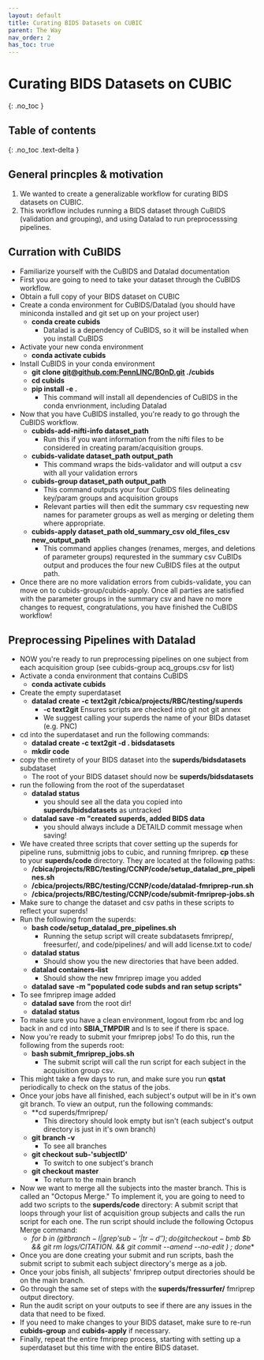 ```yaml
---
layout: default
title: Curating BIDS Datasets on CUBIC 
parent: The Way
nav_order: 2
has_toc: true
---
```


# Curating BIDS Datasets on CUBIC
{: .no_toc }

## Table of contents
{: .no_toc .text-delta }

## General princples & motivation
1. We wanted to create a generalizable workflow for curating BIDS datasets on CUBIC.
2. This workflow includes running a BIDS dataset through CuBIDS (validation and grouping), and using Datalad to run preprocesssing pipelines. 

## Curration with CuBIDS
* Familiarize yourself with the CuBIDS and Datalad documentation
* First you are going to need to take your dataset through the CuBIDS workflow. 
* Obtain a full copy of your BIDS dataset on CUBIC 
* Create a conda environment for CuBIDS/Datalad (you should have miniconda installed and git set up on your project user)
    * **conda create cubids**
        * Datalad is a dependency of CuBIDS, so it will be installed when you install CuBIDS
* Activate your new conda environment 
    * **conda activate cubids**
* Install CuBIDS in your conda environment 
    * **git clone [git@github.com:PennLINC/BOnD.git](git@github.com:PennLINC/BOnD.git) ./cubids**
    * **cd cubids**
    * **pip install -e .**
        * This command will install all dependencies of CuBIDS in the conda envrionment, including Datalad
* Now that you have CuBIDS installed, you're ready to go through the CuBIDS workflow. 
    * **cubids-add-nifti-info dataset_path** 
        * Run this if you want information from the nifti files to be considered in creating param/acquisition groups.
    * **cubids-validate dataset_path output_path**
        * This command wraps the bids-validator and will output a csv with all your validation errors 
    * **cubids-group dataset_path output_path**
        * This command outputs your four CuBIDS files delineating key/param groups and acquisition groups
        * Relevant parties will then edit the summary csv requesting new names for parameter groups as well as merging or deleting them where appropriate. 
    * **cubids-apply dataset_path old_summary_csv old_files_csv new_output_path** 
        * This command applies changes (renames, merges, and deletions of parameter groups) requrested in the summary csv CuBIDs output and produces the four new CuBIDS files at the output path. 
* Once there are no more validation errors from cubids-validate, you can move on to cubids-group/cubids-apply. Once all parties are satisfied with the parameter groups in the summary csv and have no more changes to request, congratulations, you have finished the CuBIDS workflow! 



## Preprocessing Pipelines with Datalad 
* NOW you're ready to run preprocessing pipelines on one subject from each acquisition group (see cubids-group acq_groups.csv for list)
* Activate a conda environment that contains CuBIDS
    * **conda activate cubids**
* Create the empty superdataset
    * **datalad create -c text2git /cbica/projects/RBC/testing/superds**
        * **-c text2git** Ensures scripts are checked into git not git annex 
        * We suggest calling your superds the name of your BIDs dataset (e.g. PNC)
* cd into the superdataset and run the following commands:
    * **datalad create -c text2git -d . bidsdatasets**
    * **mkdir code**
* copy the entirety of your BIDS dataset into the **superds/bidsdatasets** subdataset
    * The root of your BIDS dataset should now be **superds/bidsdatasets**
* run the following from the root of the superdataset
    * **datalad status**
        * you should see all the data you copied into **superds/bidsdatasets** as untracked
    * **datalad save -m "created superds, added BIDS data**
        * you should always include a DETAILD commit message when saving!
* We have created three scripts that cover setting up the superds for pipeline runs, submittnig jobs to cubic, and running fmriprep. **cp** these to your **superds/code** directory. They are located at the following paths:
    * **/cbica/projects/RBC/testing/CCNP/code/setup_datalad_pre_pipelines.sh**
    * **/cbica/projects/RBC/testing/CCNP/code/datalad-fmriprep-run.sh**
    * **/cbica/projects/RBC/testing/CCNP/code/submit-fmriprep-jobs.sh**
* Make sure to change the dataset and csv paths in these scripts to reflect your superds! 
* Run the following from the superds: 
    * **bash code/setup_datalad_pre_pipelines.sh**
        * Running the setup script will create subdatasets fmriprep/, freesurfer/, and code/pipelines/ and will add license.txt to code/
    * **datalad status**
        * Should show you the new directories that have been added.
    * **datalad containers-list**
        * Should show the new fmriprep image you added 
    * **datalad save -m "populated code subds and ran setup scripts"**
* To see fmriprep image added 
    * **datalad save** from the root dir!
    * **datalad status** 
* To make sure you have a clean environment, logout from rbc and log back in and cd into **SBIA_TMPDIR** and ls to see if there is space.
* Now you're ready to submit your fmriprep jobs! To do this, run the following from the superds root: 
    * **bash submit_fmriprep_jobs.sh**
        * The submit script will call the run script for each subject in the acquisition group csv. 
* This might take a few days to run, and make sure you run **qstat** periodically to check on the status of the jobs.
* Once your jobs have all finished, each subject's output will be in it's own git branch. To view an output, run the following commands: 
    * **cd superds/fmriprep/ 
        * This directory should look empty but isn't (each subject's output directory is just in it's own branch)
    * **git branch -v**
        * To see all branches 
    * **git checkout sub-'subjectID'**
        * To switch to one subject's branch
    * **git checkout master**
        * To return to the main branch
* Now we want to merge all the subjects into the master branch. This is called an "Octopus Merge." To implement it, you are going to need to add two scripts to the **superds/code** directory:  A submit script that loops through your list of acquisition group subjects and calls the run script for each one. The run script should include the following Octopus Merge command:
    * **for b in $(git branch -l | grep 'sub-' | tr -d ' ');
     do ( git checkout -b m$b $b && git rm logs/CITATION.* && git commit --amend --no-edit ) ;
done**
* Once you are done creating your submit and run scripts, bash the submit script to submit each subject directory's merge as a job. 
* Once your jobs finish, all subjects' fmriprep output directories should be on the main branch. 
* Go through the same set of steps with the **superds/fressurfer/** fmriprep output directory. 
* Run the audit script on your outputs to see if there are any issues in the data that need to be fixed.
* If you need to make changes to your BIDS dataset, make sure to re-run **cubids-group** and **cubids-apply** if necessary. 
* Finally, repeat the entire fmriprep process, starting with setting up a superdataset but this time with the entire BIDS dataset. 


